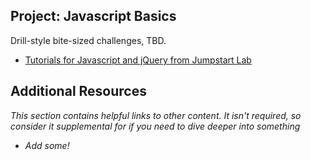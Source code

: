 ## Project: Javascript Basics
  
Drill-style bite-sized challenges, TBD.

* [Tutorials for Javascript and jQuery from Jumpstart Lab](http://tutorials.jumpstartlab.com/)

## Additional Resources

*This section contains helpful links to other content. It isn't required, so consider it supplemental for if you need to dive deeper into something*

* *Add some!*